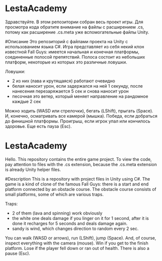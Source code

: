 # LestaAcademy

Здравствуйте.
В этом репозитории собран весь проект игры. Для просмотра кода обратите внимание на файлы с расширением .cs, потому как расширение .cs.meta уже вспомогательные файлы Unity.

#Описание
Это репозиторий с файлами проекта на Unity с использованием языка C#.
Игра представляет из себя некий клон известной Fall Guys: имеется начальная и конечная платформы, соединенные полосой препятствий.
Полоса состоит из небольших платформ, некоторые из которых это различные ловушки.

Ловушки:
- 2 из них (лава и крутящаяся) работают очевидно
- белая наносит урон, если задержался на ней 1 секунду, после нанесения перезаряжается 5 сек и снова наносит урон
- песочная это ветер, который меняет направление на рандомное каждые 2 сек

Можно ходить (WASD или стрелочки), бегать (LShift), прыгать (Space). И, конечно, осматривать все камерой (мышка).
Победа, если добраться до финишной платформы. Проигрыш, если игрок упал или кончилось здоровье.
Еще есть пауза (Esc).


# LestaAcademy

Hello.
This repository contains the entire game project. To view the code, pay attention to files with the .cs extension, because the .cs.meta extension is already Unity helper files.

#Description
This is a repository with project files in Unity using C#.
The game is a kind of clone of the famous Fall Guys: there is a start and end platform connected by an obstacle course.
The obstacle course consists of small platforms, some of which are various traps.

Traps:
- 2 of them (lava and spinning) work obviously
- the white one deals damage if you linger on it for 1 second, after it is done it recharges for 5 seconds and deals damage again.
- sandy is wind, which changes direction to random every 2 sec.

You can walk (WASD or arrows), run (LShift), jump (Space). And, of course, inspect everything with the camera (mouse).
Win if you get to the finish platform. Lose if the player fell down or ran out of health.
There is also a pause (Esc).
